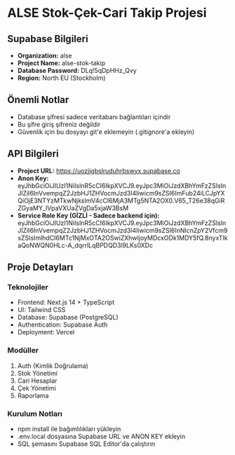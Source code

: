 # ALSE Stok-Çek-Cari Takip Projesi

## Supabase Bilgileri

- **Organization:** alse
- **Project Name:** alse-stok-takip
- **Database Password:** DLq!5qDpHHz_Qvy
- **Region:** North EU (Stockholm)

## Önemli Notlar

- Database şifresi sadece veritabanı bağlantıları içindir
- Bu şifre giriş şifreniz değildir
- Güvenlik için bu dosyayı git'e eklemeyin (.gitignore'a ekleyin)

## API Bilgileri

- **Project URL:** https://uozjjgbslruduhrbswyx.supabase.co
- **Anon Key:** eyJhbGciOiJIUzI1NiIsInR5cCI6IkpXVCJ9.eyJpc3MiOiJzdXBhYmFzZSIsInJlZiI6InVvempqZ2JzbHJ1ZHVocmJzd3l4Iiwicm9sZSI6ImFub24iLCJpYXQiOjE3NTYzMTkwNjksImV4cCI6MjA3MTg5NTA2OX0.V65_T26e38qGiRZGyaMY_lVpaVXUaZVgDa5xjaW3BsM
- **Service Role Key (GİZLİ - Sadece backend için):** eyJhbGciOiJIUzI1NiIsInR5cCI6IkpXVCJ9.eyJpc3MiOiJzdXBhYmFzZSIsInJlZiI6InVvempqZ2JzbHJ1ZHVocmJzd3l4Iiwicm9sZSI6InNlcnZpY2Vfcm9sZSIsImlhdCI6MTc1NjMxOTA2OSwiZXhwIjoyMDcxODk1MDY5fQ.8nyxTIkaQoNWQN0HLc-A_dqrrlLqBPDQD3l9LKs0XDc

## Proje Detayları

### Teknolojiler
- Frontend: Next.js 14 + TypeScript
- UI: Tailwind CSS
- Database: Supabase (PostgreSQL)
- Authentication: Supabase Auth
- Deployment: Vercel

### Modüller
1. Auth (Kimlik Doğrulama)
2. Stok Yönetimi
3. Cari Hesaplar
4. Çek Yönetimi
5. Raporlama

### Kurulum Notları
- npm install ile bağımlılıkları yükleyin
- .env.local dosyasına Supabase URL ve ANON KEY ekleyin
- SQL şemasını Supabase SQL Editor'da çalıştırın